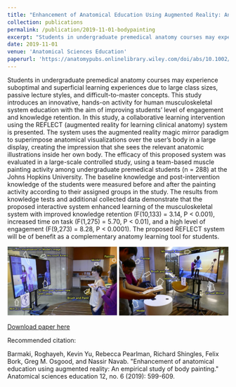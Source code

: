 ```yaml
---
title: "Enhancement of Anatomical Education Using Augmented Reality: An Empirical Study of Body Painting"
collection: publications
permalink: /publication/2019-11-01-bodypainting
excerpt: "Students in undergraduate premedical anatomy courses may experience suboptimal and superficial learning experiences due to large class sizes, passive lecture styles, and difficult‐to‐master concepts. This study introduces an innovative, hands‐on activity for human musculoskeletal system education with the aim of improving students’ level of engagement and knowledge retention. In this study, a collaborative learning intervention using the REFLECT (augmented reality for learning clinical anatomy) system is presented. The system uses the augmented reality magic mirror paradigm to superimpose anatomical visualizations over the user’s body in a large display, creating the impression that she sees the relevant anatomic illustrations inside her own body…<br/><img src='/images/BodyPaintingTeaser.jpg'>"
date: 2019-11-01
venue: 'Anatomical Sciences Education'
paperurl: 'https://anatomypubs.onlinelibrary.wiley.com/doi/abs/10.1002/ase.1858'
---
```

Students in undergraduate premedical anatomy courses may experience suboptimal and superficial learning experiences due to large class sizes, passive lecture styles, and difficult-to-master concepts. This study introduces an innovative, hands-on activity for human musculoskeletal system education with the aim of improving students’ level of engagement and knowledge retention. In this study, a collaborative learning intervention using the REFLECT (augmented reality for learning clinical anatomy) system is presented. The system uses the augmented reality magic mirror paradigm to superimpose anatomical visualizations over the user’s body in a large display, creating the impression that she sees the relevant anatomic illustrations inside her own body. The efficacy of this proposed system was evaluated in a large-scale controlled study, using a team-based muscle painting activity among undergraduate premedical students (n = 288) at the Johns Hopkins University. The baseline knowledge and post-intervention knowledge of the students were measured before and after the painting activity according to their assigned groups in the study. The results from knowledge tests and additional collected data demonstrate that the proposed interactive system enhanced learning of the musculoskeletal system with improved knowledge retention (F(10,133) = 3.14, P < 0.001), increased time on task (F(1,275) = 5.70, P < 0.01), and a high level of engagement (F(9,273) = 8.28, P < 0.0001). The proposed REFLECT system will be of benefit as a complementary anatomy learning tool for students.

![Teaser](/images/BodyPaintingTeaser.jpg)

[Download paper here](https://www.researchgate.net/profile/Kevin_Yu22/publication/330417545_Enhancement_of_Anatomical_Education_Using_Augmented_Reality_An_Empirical_Study_of_Body_Painting/links/60bf2b35299bf10dffa66819/Enhancement-of-Anatomical-Education-Using-Augmented-Reality-An-Empirical-Study-of-Body-Painting.pdf)


Recommended citation: 

Barmaki, Roghayeh, Kevin Yu, Rebecca Pearlman, Richard Shingles, Felix Bork, Greg M. Osgood, and Nassir Navab. "Enhancement of anatomical education using augmented reality: An empirical study of body painting." Anatomical sciences education 12, no. 6 (2019): 599-609.